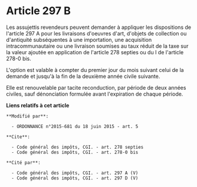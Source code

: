 # Article 297 B

Les assujettis revendeurs peuvent demander à appliquer les dispositions de l'article 297 A pour les livraisons d'oeuvres
d'art, d'objets de collection ou d'antiquité subséquentes à une importation, une acquisition intracommunautaire ou une
livraison soumises au taux réduit de la taxe sur la valeur ajoutée en application de l'article 278 septies ou du I de
l'article 278-0 bis. 

L'option est valable à compter du premier jour du mois suivant celui de la demande et jusqu'à la fin de la deuxième année
civile suivante. 

Elle est renouvelable par tacite reconduction, par période de deux années civiles, sauf dénonciation formulée    avant
l'expiration de chaque période.

**Liens relatifs à cet article**

	**Modifié par**:

	  - ORDONNANCE n°2015-681 du 18 juin 2015 - art. 5

	**Cite**:

	  - Code général des impôts, CGI. - art. 278 septies
	  - Code général des impôts, CGI. - art. 278-0 bis

	**Cité par**:

	  - Code général des impôts, CGI. - art. 297 A (V)
	  - Code général des impôts, CGI. - art. 297 D (V)

